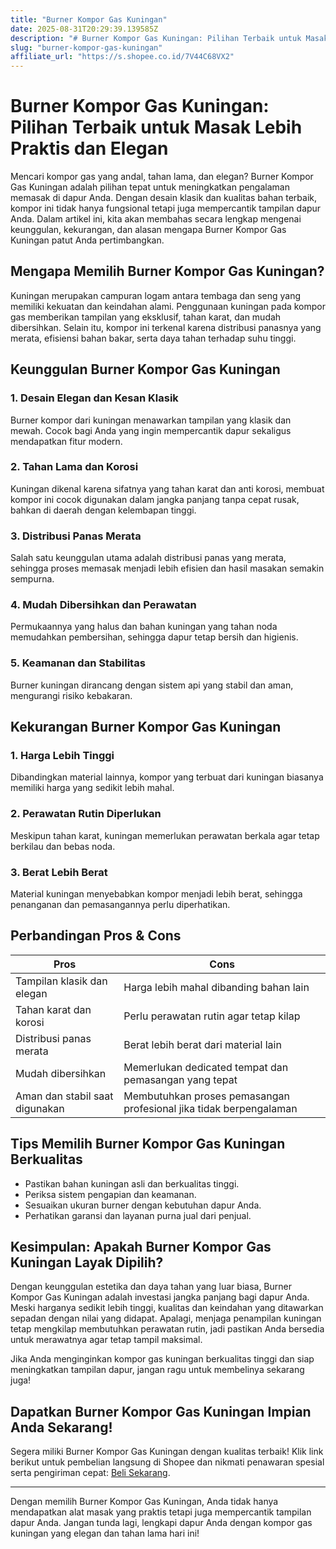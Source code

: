 ```yaml
---
title: "Burner Kompor Gas Kuningan"
date: 2025-08-31T20:29:39.139585Z
description: "# Burner Kompor Gas Kuningan: Pilihan Terbaik untuk Masak Lebih Praktis dan Elegan..."
slug: "burner-kompor-gas-kuningan"
affiliate_url: "https://s.shopee.co.id/7V44C68VX2"
---
```

# Burner Kompor Gas Kuningan: Pilihan Terbaik untuk Masak Lebih Praktis dan Elegan

Mencari kompor gas yang andal, tahan lama, dan elegan? Burner Kompor Gas Kuningan adalah pilihan tepat untuk meningkatkan pengalaman memasak di dapur Anda. Dengan desain klasik dan kualitas bahan terbaik, kompor ini tidak hanya fungsional tetapi juga mempercantik tampilan dapur Anda. Dalam artikel ini, kita akan membahas secara lengkap mengenai keunggulan, kekurangan, dan alasan mengapa Burner Kompor Gas Kuningan patut Anda pertimbangkan.

## Mengapa Memilih Burner Kompor Gas Kuningan?

Kuningan merupakan campuran logam antara tembaga dan seng yang memiliki kekuatan dan keindahan alami. Penggunaan kuningan pada kompor gas memberikan tampilan yang eksklusif, tahan karat, dan mudah dibersihkan. Selain itu, kompor ini terkenal karena distribusi panasnya yang merata, efisiensi bahan bakar, serta daya tahan terhadap suhu tinggi.

## Keunggulan Burner Kompor Gas Kuningan

### 1. Desain Elegan dan Kesan Klasik
Burner kompor dari kuningan menawarkan tampilan yang klasik dan mewah. Cocok bagi Anda yang ingin mempercantik dapur sekaligus mendapatkan fitur modern.

### 2. Tahan Lama dan Korosi
Kuningan dikenal karena sifatnya yang tahan karat dan anti korosi, membuat kompor ini cocok digunakan dalam jangka panjang tanpa cepat rusak, bahkan di daerah dengan kelembapan tinggi.

### 3. Distribusi Panas Merata
Salah satu keunggulan utama adalah distribusi panas yang merata, sehingga proses memasak menjadi lebih efisien dan hasil masakan semakin sempurna.

### 4. Mudah Dibersihkan dan Perawatan
Permukaannya yang halus dan bahan kuningan yang tahan noda memudahkan pembersihan, sehingga dapur tetap bersih dan higienis.

### 5. Keamanan dan Stabilitas
Burner kuningan dirancang dengan sistem api yang stabil dan aman, mengurangi risiko kebakaran.

## Kekurangan Burner Kompor Gas Kuningan

### 1. Harga Lebih Tinggi
Dibandingkan material lainnya, kompor yang terbuat dari kuningan biasanya memiliki harga yang sedikit lebih mahal.

### 2. Perawatan Rutin Diperlukan
Meskipun tahan karat, kuningan memerlukan perawatan berkala agar tetap berkilau dan bebas noda.

### 3. Berat Lebih Berat
Material kuningan menyebabkan kompor menjadi lebih berat, sehingga penanganan dan pemasangannya perlu diperhatikan.

## Perbandingan Pros & Cons

| Pros                                              | Cons                                                      |
|---------------------------------------------------|------------------------------------------------------------|
| Tampilan klasik dan elegan                       | Harga lebih mahal dibanding bahan lain                    |
| Tahan karat dan korosi                          | Perlu perawatan rutin agar tetap kilap                  |
| Distribusi panas merata                         | Berat lebih berat dari material lain                     |
| Mudah dibersihkan                              | Memerlukan dedicated tempat dan pemasangan yang tepat   |
| Aman dan stabil saat digunakan                  | Membutuhkan proses pemasangan profesional jika tidak berpengalaman |

## Tips Memilih Burner Kompor Gas Kuningan Berkualitas

- Pastikan bahan kuningan asli dan berkualitas tinggi.
- Periksa sistem pengapian dan keamanan.
- Sesuaikan ukuran burner dengan kebutuhan dapur Anda.
- Perhatikan garansi dan layanan purna jual dari penjual.

## Kesimpulan: Apakah Burner Kompor Gas Kuningan Layak Dipilih?

Dengan keunggulan estetika dan daya tahan yang luar biasa, Burner Kompor Gas Kuningan adalah investasi jangka panjang bagi dapur Anda. Meski harganya sedikit lebih tinggi, kualitas dan keindahan yang ditawarkan sepadan dengan nilai yang didapat. Apalagi, menjaga penampilan kuningan tetap mengkilap membutuhkan perawatan rutin, jadi pastikan Anda bersedia untuk merawatnya agar tetap tampil maksimal.

Jika Anda menginginkan kompor gas kuningan berkualitas tinggi dan siap meningkatkan tampilan dapur, jangan ragu untuk membelinya sekarang juga!

## Dapatkan Burner Kompor Gas Kuningan Impian Anda Sekarang!

Segera miliki Burner Kompor Gas Kuningan dengan kualitas terbaik! Klik link berikut untuk pembelian langsung di Shopee dan nikmati penawaran spesial serta pengiriman cepat: [Beli Sekarang](https://s.shopee.co.id/7V44C68VX2).

---

Dengan memilih Burner Kompor Gas Kuningan, Anda tidak hanya mendapatkan alat masak yang praktis tetapi juga mempercantik tampilan dapur Anda. Jangan tunda lagi, lengkapi dapur Anda dengan kompor gas kuningan yang elegan dan tahan lama hari ini!